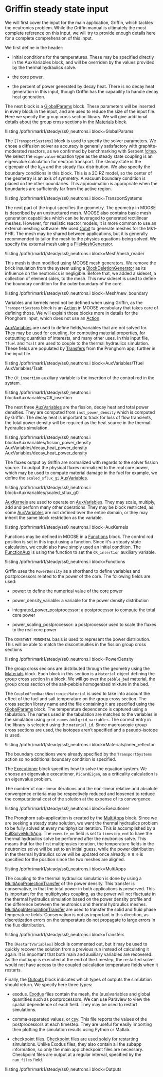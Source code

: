 # Griffin steady state input

We will first cover the input for the main application, Griffin, which tackles the neutronics
problem. While the Griffin manual is ultimately the most complete reference on this input, we will
try to provide enough details here for a complete comprehension of this input.

We first define in the header:

- initial conditions for the temperatures. These may be specified directly in the AuxVariables block,
  and will be overriden by the values provided by the thermal hydraulics solve.

- the core power.

- the percent of power generated by decay heat. There is no decay heat generation in this input, though
  Griffin has the capability to handle decay heat generation.


The next block is a [GlobalParams](https://mooseframework.inl.gov/syntax/GlobalParams/index.html) block. These parameters will be inserted in every block in the input,
and are used to reduce the size of the input file. Here we specify the group cross section library. We will give
additional details about the group cross sections in the [Materials](https://mooseframework.inl.gov/moose/syntax/Materials/) block.

!listing /pbfhr/mark1/steady/ss0_neutrons.i block=GlobalParams

The `[TransportSystems]` block is used to specify the solver parameters. We chose a diffusion solver
as accuracy is generally satisfactory with graphite-moderated reactors, as we confirmed by benchmarking
with Serpent [!citep](giudicelli2021). We select the `eigenvalue` equation type as the steady state coupling is an
eigenvalue calculation for neutron transport. The steady state is the eigenpair of the $k_{eff}$ and the
steady flux distribution. We also specify the boundary conditions in this block. This is a 2D RZ model,
so the center of the geometry is an axis of symmetry. A vacuum boundary condition is placed on the other
boundaries. This approximation is appropriate when the boundaries are sufficiently far from the active region.

!listing /pbfhr/mark1/steady/ss0_neutrons.i block=TransportSystems

The next part of the input specifies the geometry. The geometry in MOOSE is described by an unstructured mesh.
MOOSE also contains basic mesh generation capabilities which can be leveraged to generated rectilinear meshes.
However, for realistic reactor models, it is more common to use an external meshing software. We used [Cubit](https://cubit.sandia.gov/) to
generate meshes for the Mk1-FHR. The mesh may be shared between applications, but it is generally recommended to
tailor the mesh to the physics equations being solved. We specify the external mesh using a [FileMeshGenerator](https://mooseframework.inl.gov/source/meshgenerators/FileMeshGenerator.html).

!listing /pbfhr/mark1/steady/ss0_neutrons.i block=Mesh/mesh_reader

This mesh is then modified using MOOSE mesh generators. We remove the brick insulation from the system using a
[BlockDeletionGenerator](https://mooseframework.inl.gov/source/meshgenerators/BlockDeletionGenerator.html) as its influence on the neutronics is negligible. Before that, we added a sideset, a
collection of element sides, to the mesh. This new sideset is used to define the boundary condition for the outer
boundary of the core.

!listing /pbfhr/mark1/steady/ss0_neutrons.i block=Mesh/new_boundary

Variables and kernels need not be defined when using Griffin, as the `TransportSystems` block is an [Action](https://mooseframework.inl.gov/source/actions/Action.html) in
MOOSE vocabulary that takes care of defining those. We will explain those blocks more in details for the Pronghorn
input, which does not use an [Action](https://mooseframework.inl.gov/source/actions/Action.html).

[AuxVariables](https://mooseframework.inl.gov/syntax/AuxVariables/) are used to define fields/variables that are not solved for. They may be used for coupling, for
computing material properties, for outputting quantities of interests, and many other uses. In this input file,
`Tfuel` and `Tsalt` are used to couple to the thermal hydraulics simulation. These fields are populated by
[Transfers](https://mooseframework.inl.gov/syntax/Transfers/) from the Pronghorn app, further in the input file.

!listing /pbfhr/mark1/steady/ss0_neutrons.i block=AuxVariables/Tfuel AuxVariables/Tsalt

The `CR_insertion` auxiliary variable is the insertion of the control rod in the system.

!listing /pbfhr/mark1/steady/ss0_neutrons.i block=AuxVariables/CR_insertion

The next three [AuxVariables](https://mooseframework.inl.gov/syntax/AuxVariables/) are the fission, decay heat and total power densities. They are computed
from `inst_power_density` which is computed by Griffin. The decay heat is important to track for loss of flow
transients, the total power density will be required as the heat source in the thermal hydraulics simulation.

!listing /pbfhr/mark1/steady/ss0_neutrons.i block=AuxVariables/fission_power_density AuxVariables/decay_heat_power_density AuxVariables/decay_heat_power_density

The fluxes output by Griffin are normalized with regards to the solver fission source. To output the physical fluxes
normalized to the real core power, which may be used to compute material damage in the fuel for example,
we define the `scaled_sflux_gi` [AuxVariables](https://mooseframework.inl.gov/syntax/AuxVariables/).

!listing /pbfhr/mark1/steady/ss0_neutrons.i block=AuxVariables/scaled_sflux_g0

[AuxKernels](https://mooseframework.inl.gov/moose/syntax/AuxKernels/) are used to operate on [AuxVariables](https://mooseframework.inl.gov/syntax/AuxVariables/). They may scale, multiply, add and perform many other operations.
They may be block restricted, as some [AuxVariables](https://mooseframework.inl.gov/syntax/AuxVariables/) are not defined over the entire domain, or they may inherit the
same block restriction as the variable.

!listing /pbfhr/mark1/steady/ss0_neutrons.i block=AuxKernels

Functions may be defined in MOOSE in a [Functions](https://mooseframework.inl.gov/syntax/Functions/index.html) block. The control rod position is set in this input using
a function. Since it's a steady state calculation, we could also have simply used an initial condition. The
[FunctionAux](https://mooseframework.inl.gov/source/auxkernels/FunctionAux.html) is using the function to set the `CR_insertion` auxiliary variable.

!listing /pbfhr/mark1/steady/ss0_neutrons.i block=Functions

Grffin uses the `PowerDensity` as a shorthand to define variables and postprocessors related to the power of the
core. The following fields are used:

- power: to define the numerical value of the core power

- power_density_variable: a variable for the power density distribution

- integrated_power_postprocessor: a postprocessor to compute the total core power

- power_scaling_postprocessor: a postprocessor used to scale the fluxes to the real core power


The `CONSTANT MONOMIAL` basis is used to represent the power distribution. This will be able to match the
discontinuities in the fission group cross sections

!listing /pbfhr/mark1/steady/ss0_neutrons.i block=PowerDensity

The group cross secions are distributed through the geometry using the [Materials](https://mooseframework.inl.gov/moose/syntax/Materials/) block. Each block in this
section is a `Material` object defining the group cross section in a block. We will go over the `pebble_bed`
material, the group cross section of the salt-pebble homogenized mixture in the bed.

The `CoupledFeedbackNeutronicsMaterial` is used to take into account the effect of the fuel and salt temperature on
the group cross section. The cross section library name and the file containing it are specified using the
[GlobalParams](https://mooseframework.inl.gov/syntax/GlobalParams/index.html) block. The temperature dependence is captured using a tabulation. The names used in the tabulation
are matched to the variables in the simulation using `grid_names` and `grid_variables`. The correct entry in the
library is selected using the `material_id`. Since macroscopic group cross sections are used, the isotopes aren't
specified and a pseudo-isotope is used.

!listing /pbfhr/mark1/steady/ss0_neutrons.i block=Materials/inner_reflector

The boundary conditions were already specified by the `TransportSystems` action so no additional boundary condition
is specified.

The [Executioner](https://mooseframework.inl.gov/source/executioners/Executioner.html) block specifies how to solve the equation system. We choose an eigenvalue executioner,
`PicardEigen`, as a criticality calculation is
an eigenvalue problem.

The number of non-linear iterations and the non-linear relative and absolute convergence criteria may be
respectively reduced and loosened to reduce the computational cost of the solution at the expense of its
convergence.

!listing /pbfhr/mark1/steady/ss0_neutrons.i block=Executioner

The Pronghorn sub-application is created by the [MultiApps](https://mooseframework.inl.gov/syntax/MultiApps/index.html) block. Since we are seeking a steady state solution, we
want the thermal hydraulics problem to be fully solved at every multiphysics iteration. This is accomplished by a
[FullSolveMultiApp](https://mooseframework.inl.gov/source/multiapps/FullSolveMultiApp.html). The `execute_on` field is set to `timestep_end` to have the thermal hydraulics solve be
performed after the neutronics solve. This means that for the first multiphysics iteration, the temperature fields
in the neutronics solve will be set to an initial guess, while the power distribution in the thermal hydraulics
solve will be updated once already. `0 0 0` is specified for the position since the two meshes are aligned.

!listing /pbfhr/mark1/steady/ss0_neutrons.i block=MultiApps

The coupling to the thermal hydraulics simulation is done by using a [MultiAppProjectionTransfer](https://mooseframework.inl.gov/source/transfers/MultiAppProjectionTransfer.html) of the power
density. This transfer is conservative, in that the total power in both applications is preserved. This is
important for the multiphysics coupling, as the power will not fluctuate in the thermal hydraulics simulation based
on the power density profile and the difference between the neutronics and thermal hydraulics meshes.
[MultiAppInterpolationTransfer](https://mooseframework.inl.gov/source/transfers/MultiAppInterpolationTransfer.html) are used to transfer the solid and fluid phase temperature fields. Conservation is
not as important in this direction, as discretization errors on the temperature do not propagate to large errors in
the flux distribution.

!listing /pbfhr/mark1/steady/ss0_neutrons.i block=Transfers

The `[RestartVariables]` block is commented out, but it may be used to quickly recover the solution from a previous
run instead of calculating it again. It is important that both main and auxiliary variables are recovered. As the
multiapp is executed at the end of the timestep, the restarted solver would not have access to the coupled
calculation temperature fields when it restarts.

Finally, the [Outputs](https://mooseframework.inl.gov/syntax/Outputs/index.html) block indicates which types of outputs the simulation should return. We specify here three
types:

- exodus. [Exodus](https://mooseframework.inl.gov/source/outputs/Exodus.html) files contain the mesh, the (aux)variables and global quantities such as postprocessors. We can
  use Paraview to view the spatial dependence of each field. They may be used to restart simulations.

- comma-separated values, or [csv](https://mooseframework.inl.gov/source/outputs/CSV.html). This file reports the values of the postprocessors at each timestep. They are
  useful for easily importing then plotting the simulation results using Python or Matlab.

- checkpoint files. [Checkpoint](https://mooseframework.inl.gov/source/outputs/Checkpoint.html) files are used solely for restarting simulations. Unlike Exodus files, they also
  contain all the subapp information, so only the main app checkpoint files are necessary. Checkpoint files are
  output at a regular interval, specified by the `num_files` field.


!listing /pbfhr/mark1/steady/ss0_neutrons.i block=Outputs
